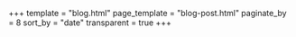 +++
template = "blog.html"
page_template = "blog-post.html"
paginate_by = 8
sort_by = "date"
transparent = true
+++
